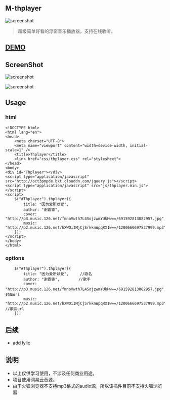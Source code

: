 ## M-thplayer ##

![screenshot](https://img.shields.io/badge/M--thplayer-version2.0-red.svg)


> 超级简单好看的浮窗音乐播放器，支持在线收听。


## [DEMO](http://www.tianhao.site/M-thplayer/) ##

## ScreenShot ##



![screenshot](http://oct3pmpde.bkt.clouddn.com/thplayer2.jpg)

![screenshot](http://oct3pmpde.bkt.clouddn.com/thplayer1.jpg)

## Usage ##



### html

```
<!DOCTYPE html>
<html lang="en">
<head>
    <meta charset="UTF-8">
    <meta name="viewport" content="width=device-width, initial-scale=1" />
    <title>Thplayer</title>
    <link href="css/thplayer.css" rel="stylesheet">
</head>
<body>
<div id="Thplayer"></div>
<script type="application/javascript" src="http://oct3pmpde.bkt.clouddn.com/jquery.js"></script>
<script type="application/javascript" src="js/thplayer.min.js"></script>
<script>
    $("#Thplayer").thplayer({
        title: "因为爱所以爱",
        author: "谢霆锋",
        cover: "http://p3.music.126.net/fmnoVwth7L4SojzwmYUkHw==/691592813882957.jpg",
        music: "http://p2.music.126.net/hXWOiIMjCjSrkknWpqRX1w==/1200666697537999.mp3"
    });
</script>
</body>
</html>
```

### options

```
    $("#Thplayer").thplayer({
        title: "因为爱所以爱",     //歌名
        author: "谢霆锋",　　　　　//歌手
        cover: "http://p3.music.126.net/fmnoVwth7L4SojzwmYUkHw==/691592813882957.jpg",　　//封面url
        music: "http://p2.music.126.net/hXWOiIMjCjSrkknWpqRX1w==/1200666697537999.mp3"  //歌曲url
    });
```

## 后续 ##

 - add lylic


## 说明 ##

 - 以上仅供学习使用，不涉及任何商业用途。
 - 项目使用网易云音源。
 - 由于火狐浏览器不支持mp3格式的audio源，所以该插件目前不支持火狐浏览器
